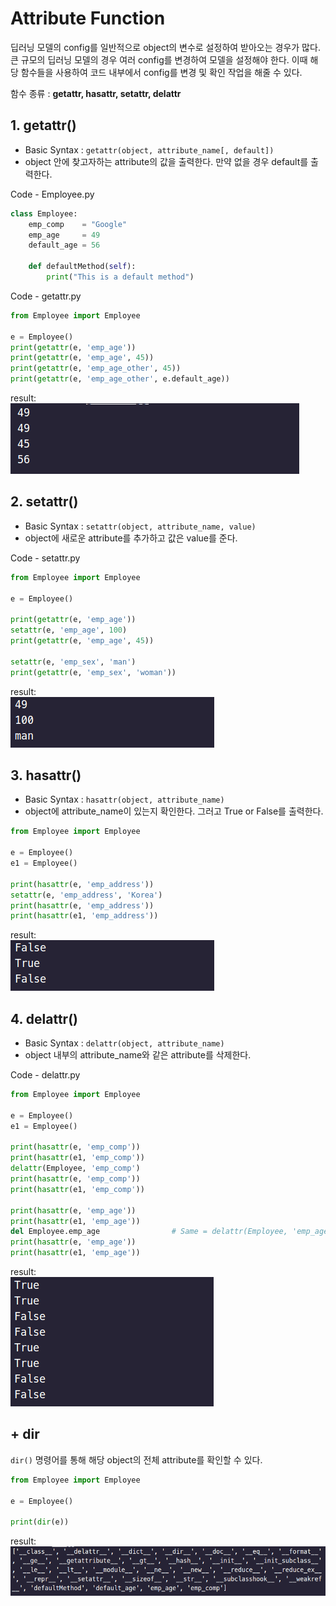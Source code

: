 # Attribute Function

딥러닝 모델의 config를 일반적으로 object의 변수로 설정하여 받아오는 경우가 많다. 큰 규모의 딥러닝 모델의 경우 여러 config를 변경하여 모델을 설정해야 한다. 이때 해당 함수들을 사용하여 코드 내부에서 config를 변경 및 확인 작업을 해줄 수 있다.

함수 종류 : **getattr, hasattr, setattr, delattr**

## 1. getattr()

- Basic Syntax : `getattr(object, attribute_name[, default])`
- object 안에 찾고자하는 attribute의 값을 출력한다. 만약 없을 경우 default를 출력한다.

Code - Employee.py

```python
class Employee:
    emp_comp    = "Google"
    emp_age     = 49
    default_age = 56

    def defaultMethod(self):
        print("This is a default method")
```

Code - getattr.py

```python
from Employee import Employee

e = Employee()
print(getattr(e, 'emp_age'))
print(getattr(e, 'emp_age', 45))
print(getattr(e, 'emp_age_other', 45))
print(getattr(e, 'emp_age_other', e.default_age))
```

result:   
![getattr](../../image/Object/getattr.png)

## 2. setattr()

- Basic Syntax : `setattr(object, attribute_name, value)`
- object에 새로운 attribute를 추가하고 값은 value를 준다.

Code - setattr.py

```python
from Employee import Employee

e = Employee()

print(getattr(e, 'emp_age'))
setattr(e, 'emp_age', 100)
print(getattr(e, 'emp_age', 45))

setattr(e, 'emp_sex', 'man')
print(getattr(e, 'emp_sex', 'woman'))
```

result:   
![setattr](../../image/Object/setattr.png)

## 3. hasattr()

- Basic Syntax : `hasattr(object, attribute_name)`
- object에 attribute_name이 있는지 확인한다. 그러고 True or False를 출력한다.

```python
from Employee import Employee

e = Employee()
e1 = Employee()

print(hasattr(e, 'emp_address'))
setattr(e, 'emp_address', 'Korea')
print(hasattr(e, 'emp_address'))
print(hasattr(e1, 'emp_address'))
```

result:   
![hasattr](../../image/Object/hasattr.png)

## 4. delattr()

- Basic Syntax : `delattr(object, attribute_name)`
- object 내부의 attribute_name와 같은 attribute를 삭제한다.

Code - delattr.py

```python
from Employee import Employee

e = Employee()
e1 = Employee()

print(hasattr(e, 'emp_comp'))     
print(hasattr(e1, 'emp_comp'))      
delattr(Employee, 'emp_comp')    
print(hasattr(e, 'emp_comp'))     
print(hasattr(e1, 'emp_comp'))     

print(hasattr(e, 'emp_age'))     
print(hasattr(e1, 'emp_age'))     
del Employee.emp_age                # Same = delattr(Employee, 'emp_age')
print(hasattr(e, 'emp_age'))      
print(hasattr(e1, 'emp_age'))     
```

result:   
![delattr](../../image/Object/delattr.png)


## + dir

`dir()` 명령어를 통해 해당 object의 전체 attribute를 확인할 수 있다.

```python
from Employee import Employee

e = Employee()

print(dir(e))
```

result:   
![dir](../../image/Object/dir.png)
